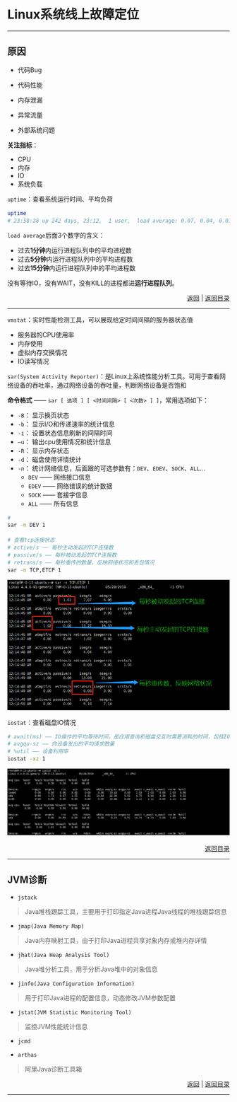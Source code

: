 # <a name="top">Linux系统线上故障定位</a>









-----

## <a name="reason">原因</a>

+ 代码Bug


+ 代码性能


+ 内存泄漏


+ 异常流量


+ 外部系统问题




**关注指标**：

+ CPU
+ 内存
+ IO
+ 系统负载






`uptime`：查看系统运行时间、平均负荷

```sh
uptime
# 23:58:28 up 242 days, 23:12,  1 user,  load average: 0.07, 0.04, 0.01
```

`load average`后面3个数字的含义：

+ 过去**1分钟**内运行进程队列中的平均进程数
+ 过去**5分钟**内运行进程队列中的平均进程数
+ 过去**15分钟**内运行进程队列中的平均进程数

没有等待IO，没有WAIT，没有KILL的进程都进**运行进程队列**。



<p align="right"><a href="#reason">返回</a>&nbsp|&nbsp<a href="#top">返回目录</a></p>

----

`vmstat`：实时性能检测工具，可以展现给定时间间隔的服务器状态值

+ 服务器的CPU使用率
+ 内存使用
+ 虚拟内存交换情况
+ IO读写情况




`sar(System Activity Reporter)`：是Linux上系统性能分析工具。可用于查看网络设备的吞吐率，通过网络设备的吞吐量，判断网络设备是否饱和

**命令格式**  ——  `sar [ 选项 ] [ <时间间隔> [ <次数> ] ]`，常用选项如下：
+ `-B`： 显示换页状态
+ `-b`： 显示I/O和传递速率的统计信息
+ `-i`： 设置状态信息刷新的间隔时间
+ `–u`： 输出cpu使用情况和统计信息
+ `-R`： 显示内存状态
+ `-d`： 磁盘使用详情统计
+ `-n`： 统计网络信息，后面跟的可选参数有：`DEV`、`EDEV`、`SOCK`、`ALL`...
  + `DEV` —— 网络接口信息
  + `EDEV` —— 网络错误的统计数据
  + `SOCK` —— 套接字信息
  + `ALL` —— 所有信息


```sh
# 
sar -n DEV 1

# 查看tcp连接状态
# active/s —— 每秒主动发起的TCP连接数
# passive/s —— 每秒被动发起的TCP连接数
# retrans/s —— 每秒重传的数量，反映网络状况和丢包情况
sar -n TCP,ETCP 1

```

![sar-n](https://github.com/HurricanGod/Home/blob/master/linux/img/sar-n-TCP.png)



`iostat`：查看磁盘IO情况

```sh
# await(ms) —— IO操作的平均等待时间，是应用查询和磁盘交互时需要消耗的时间，包括IO等待时间和实际操作的耗时
# avgqu-sz —— 向设备发出的平均请求数量
# %util —— 设备利用率
iostat -xz 1
```
![](https://github.com/HurricanGod/Home/blob/master/linux/img/iostat-xz1.png)


<p align="right"><a href="#top">返回目录</a></p>

----

## <a name="jvm">JVM诊断</a>



+ `jstack`

> Java堆栈跟踪工具，主要用于打印指定Java进程Java线程的堆栈跟踪信息





+ `jmap(Java Memory Map)`

> Java内存映射工具，由于打印Java进程共享对象内存或堆内存详情





+ `jhat(Java Heap Analysis Tool)`

> Java堆分析工具，用于分析Java堆中的对象信息





+ `jinfo(Java Configuration Information)`

> 用于打印Java进程的配置信息，动态修改JVM参数配置





+ `jstat(JVM Statistic Monitoring Tool)`

> 监控JVM性能统计信息



+ `jcmd`





+ `arthas`

> 阿里Java诊断工具箱



<p align="right"><a href="#jvm">返回</a>&nbsp|&nbsp<a href="#top">返回目录</a></p>

-----


